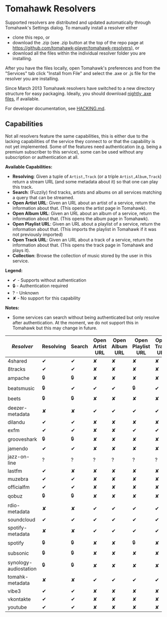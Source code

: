 # Tomahawk Resolvers

Supported resolvers are distributed and updated automatically through Tomahawk's Settings dialog.
To manually install a resolver either 
* clone this repo, or
* download the .zip (see .zip button at the top of the repo page at https://github.com/tomahawk-player/tomahawk-resolvers), or 
* download all the files within the individual resolver folder you are installing.

After you have the files locally, open Tomahawk's preferences and from the "Services" tab click "Install from File" and select the .axe or .js file for the resolver you are installing.

Since March 2013 Tomahawk resolvers have switched to a new directory structure for easy packaging. Ideally, you should download [nightly .axe files](http://teom.org/axes/nightly/), if available.

For developer documentation, see [HACKING.md](HACKING.md).

## Capabilities

Not all resolvers feature the same capabilities, this is either due to the lacking capabilities of the service they connect to or that the capability is not yet implemented.
Some of the features need authentication (e.g. being a premium subscriber to this service), some can be used without any subscription or authentication at all.

**Available Capabilities:**
* **Resolving**: Given a tuple of `Artist,Track` (or a triple `Artist,Album,Track`) return a stream URL (and some metadata about it) so that one can play this track.
* **Search**: (Fuzzily) find tracks, artists and albums on all services matching a query that can be streamed.
* **Open Artist URL**: Given an URL about an artist of a service, return the information about that. (This opens the artist page in Tomahawk).
* **Open Album URL**: Given an URL about an album of a service, return the information about that. (This opens the album page in Tomahawk).
* **Open Playlist URL**: Given an URL about a playlist of a service, return the information about that. (This imports the playlist in Tomahawk if it was not previously imported)
* **Open Track URL**: Given an URL about a track of a service, return the information about that. (This opens the track page in Tomahawk and plays it).
* **Collection**: Browse the collection of music stored by the user in this service.

**Legend:**
* ✔ - Supports without authentication
* :lock: - Authentication required
* ? - Unknown
* ✘ - No support for this capability

**Notes:**
* Some services can search without being authenticated but only resolve after authentication. At the moment, we do not support this in Tomahawk but this may change in future.

| *Resolver* | Resolving | Search | Open Artist URL | Open Album URL | Open Playlist URL | Open Track URL | Collection |
|------------|-----------|--------|-----------------|----------------|-------------------|----------------|------------|
| 4shared    | ✔         | ✔      | ✘               | ✘              | ✘                 | ✘              | ✘          |
| 8tracks    | ✔         | ✔      | ✘               | ✘              | ✘                 | ✘              | ✘          |
| ampache    | :lock:    | :lock: | ✘               | ✘              | ✘                 | ✘              | :lock:     |
| beatsmusic | :lock:    | ✔      | ✔               | ✔              | :lock:            | ✔              | ✘          |
| beets      | :lock:    | :lock: | ✘               | ✘              | ✘                 | ✘              | :lock:     |
| deezer-metadata | ✘    | ✘      | ✔               | ✔              | ✔                 | ✔              | ✘          |
| dilandu    | ✔         | ✔      | ✘               | ✘              | ✘                 | ✘              | ✘          |
| exfm       | ✔         | ✔      | ✘               | ✘              | ✔                 | ✔              | ✘          |
| grooveshark | :lock:   | :lock: | ✘               | ✘              | ✘                 | ✘              | ✘          |
| jamendo    | ✔         | ✔      | ✘               | ✘              | ✘                 | ✘              | ✘          |
| jazz-on-line | ?       | ?      | ?               | ?              | ?                 | ?              | ?          |
| lastfm     | ✔         | ✘      | ✘               | ✘              | ✘                 | ✘              | ✘          |
| muzebra    | ✔         | ✔      | ✘               | ✘              | ✘                 | ✘              | ✘          |
| officialfm | ✔         | ✔      | ✘               | ✘              | ✘                 | ✘              | ✘          |
| qobuz      | :lock:    | :lock: | ✘               | ✘              | ✘                 | ✘              | ✘          |
| rdio-metadata | ✘      | ✘      | ✔               | ✔              | ✔                 | ✔              | ✘          |
| soundcloud | ✔         | ✔      | ✔               | ✔              | ✔                 | ✔              | ✘          |
| spotify-metadata | ✘   | ✘      | ✔               | ✔              | ✔                 | ✔              | ✘          |
| spotify    | :lock:    | :lock: | ✘               | ✘              | :lock:            | ✘              | ✘          |
| subsonic   | :lock:    | :lock: | ✘               | ✘              | ✘                 | ✘              | :lock:     |
| synology-audiostation | :lock:    | :lock: | ✘    | ✘              | ✘                 | ✘              | :lock:     |
| tomahk-metadata | ✘    | ✘      | ✔               | ✔              | ✔                 | ✔              | ✘          |
| vibe3      | ✔         | ✔      | ✘               | ✘              | ✘                 | ✘              | ✘          |
| vkontakte  | ✔         | ✔      | ✘               | ✘              | ✘                 | ✘              | ✘          |
| youtube    | ✔         | ✔      | ✘               | ✘              | ✘                 | ✘              | ✘          |
